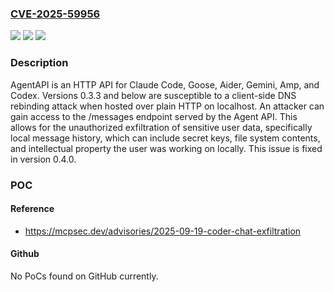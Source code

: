 ### [CVE-2025-59956](https://cve.mitre.org/cgi-bin/cvename.cgi?name=CVE-2025-59956)
![](https://img.shields.io/static/v1?label=Product&message=agentapi&color=blue)
![](https://img.shields.io/static/v1?label=Version&message=%3C%200.4.0%20&color=brightgreen)
![](https://img.shields.io/static/v1?label=Vulnerability&message=CWE-350%3A%20Reliance%20on%20Reverse%20DNS%20Resolution%20for%20a%20Security-Critical%20Action&color=brightgreen)

### Description

AgentAPI is an HTTP API for Claude Code, Goose, Aider, Gemini, Amp, and Codex. Versions 0.3.3 and below are susceptible to a client-side DNS rebinding attack when hosted over plain HTTP on localhost. An attacker can gain access to the /messages endpoint served by the Agent API. This allows for the unauthorized exfiltration of sensitive user data, specifically local message history, which can include secret keys, file system contents, and intellectual property the user was working on locally. This issue is fixed in version 0.4.0.

### POC

#### Reference
- https://mcpsec.dev/advisories/2025-09-19-coder-chat-exfiltration

#### Github
No PoCs found on GitHub currently.

